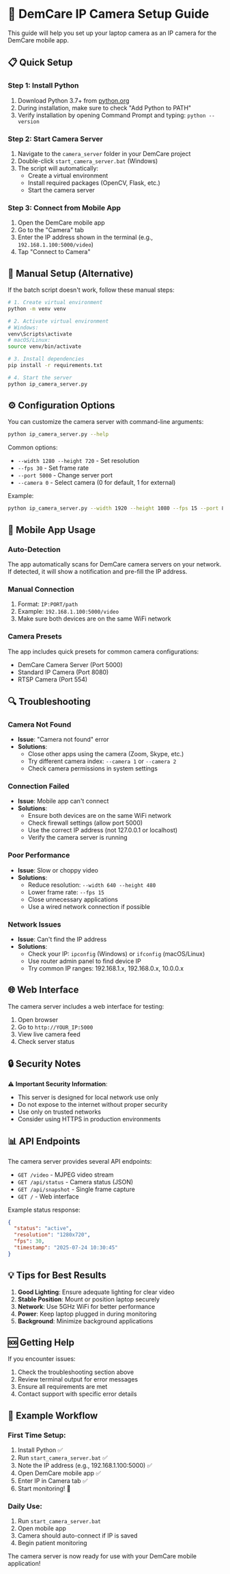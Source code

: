 # 🎥 DemCare IP Camera Setup Guide

This guide will help you set up your laptop camera as an IP camera for the DemCare mobile app.

## 📋 Quick Setup

### Step 1: Install Python
1. Download Python 3.7+ from [python.org](https://python.org)
2. During installation, make sure to check "Add Python to PATH"
3. Verify installation by opening Command Prompt and typing: `python --version`

### Step 2: Start Camera Server
1. Navigate to the `camera_server` folder in your DemCare project
2. Double-click `start_camera_server.bat` (Windows)
3. The script will automatically:
   - Create a virtual environment
   - Install required packages (OpenCV, Flask, etc.)
   - Start the camera server

### Step 3: Connect from Mobile App
1. Open the DemCare mobile app
2. Go to the "Camera" tab
3. Enter the IP address shown in the terminal (e.g., `192.168.1.100:5000/video`)
4. Tap "Connect to Camera"

## 🔧 Manual Setup (Alternative)

If the batch script doesn't work, follow these manual steps:

```bash
# 1. Create virtual environment
python -m venv venv

# 2. Activate virtual environment
# Windows:
venv\Scripts\activate
# macOS/Linux:
source venv/bin/activate

# 3. Install dependencies
pip install -r requirements.txt

# 4. Start the server
python ip_camera_server.py
```

## ⚙️ Configuration Options

You can customize the camera server with command-line arguments:

```bash
python ip_camera_server.py --help
```

Common options:
- `--width 1280 --height 720` - Set resolution
- `--fps 30` - Set frame rate
- `--port 5000` - Change server port
- `--camera 0` - Select camera (0 for default, 1 for external)

Example:
```bash
python ip_camera_server.py --width 1920 --height 1080 --fps 15 --port 8080
```

## 📱 Mobile App Usage

### Auto-Detection
The app automatically scans for DemCare camera servers on your network. If detected, it will show a notification and pre-fill the IP address.

### Manual Connection
1. Format: `IP:PORT/path`
2. Example: `192.168.1.100:5000/video`
3. Make sure both devices are on the same WiFi network

### Camera Presets
The app includes quick presets for common camera configurations:
- DemCare Camera Server (Port 5000)
- Standard IP Camera (Port 8080)
- RTSP Camera (Port 554)

## 🔍 Troubleshooting

### Camera Not Found
- **Issue**: "Camera not found" error
- **Solutions**:
  - Close other apps using the camera (Zoom, Skype, etc.)
  - Try different camera index: `--camera 1` or `--camera 2`
  - Check camera permissions in system settings

### Connection Failed
- **Issue**: Mobile app can't connect
- **Solutions**:
  - Ensure both devices are on the same WiFi network
  - Check firewall settings (allow port 5000)
  - Use the correct IP address (not 127.0.0.1 or localhost)
  - Verify the camera server is running

### Poor Performance
- **Issue**: Slow or choppy video
- **Solutions**:
  - Reduce resolution: `--width 640 --height 480`
  - Lower frame rate: `--fps 15`
  - Close unnecessary applications
  - Use a wired network connection if possible

### Network Issues
- **Issue**: Can't find the IP address
- **Solutions**:
  - Check your IP: `ipconfig` (Windows) or `ifconfig` (macOS/Linux)
  - Use router admin panel to find device IP
  - Try common IP ranges: 192.168.1.x, 192.168.0.x, 10.0.0.x

## 🌐 Web Interface

The camera server includes a web interface for testing:
1. Open browser
2. Go to `http://YOUR_IP:5000`
3. View live camera feed
4. Check server status

## 🔒 Security Notes

⚠️ **Important Security Information**:
- This server is designed for local network use only
- Do not expose to the internet without proper security
- Use only on trusted networks
- Consider using HTTPS in production environments

## 📊 API Endpoints

The camera server provides several API endpoints:

- `GET /video` - MJPEG video stream
- `GET /api/status` - Camera status (JSON)
- `GET /api/snapshot` - Single frame capture
- `GET /` - Web interface

Example status response:
```json
{
  "status": "active",
  "resolution": "1280x720",
  "fps": 30,
  "timestamp": "2025-07-24 10:30:45"
}
```

## 💡 Tips for Best Results

1. **Good Lighting**: Ensure adequate lighting for clear video
2. **Stable Position**: Mount or position laptop securely
3. **Network**: Use 5GHz WiFi for better performance
4. **Power**: Keep laptop plugged in during monitoring
5. **Background**: Minimize background applications

## 🆘 Getting Help

If you encounter issues:
1. Check the troubleshooting section above
2. Review terminal output for error messages
3. Ensure all requirements are met
4. Contact support with specific error details

## 📝 Example Workflow

### First Time Setup:
1. Install Python ✅
2. Run `start_camera_server.bat` ✅
3. Note the IP address (e.g., 192.168.1.100:5000) ✅
4. Open DemCare mobile app ✅
5. Enter IP in Camera tab ✅
6. Start monitoring! 🎉

### Daily Use:
1. Run `start_camera_server.bat`
2. Open mobile app
3. Camera should auto-connect if IP is saved
4. Begin patient monitoring

The camera server is now ready for use with your DemCare mobile application!
